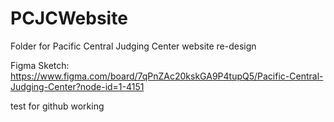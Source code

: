 # PCJCWebsite
Folder for  Pacific Central Judging Center website re-design

Figma Sketch: https://www.figma.com/board/7qPnZAc20kskGA9P4tupQ5/Pacific-Central-Judging-Center?node-id=1-4151

test for github working